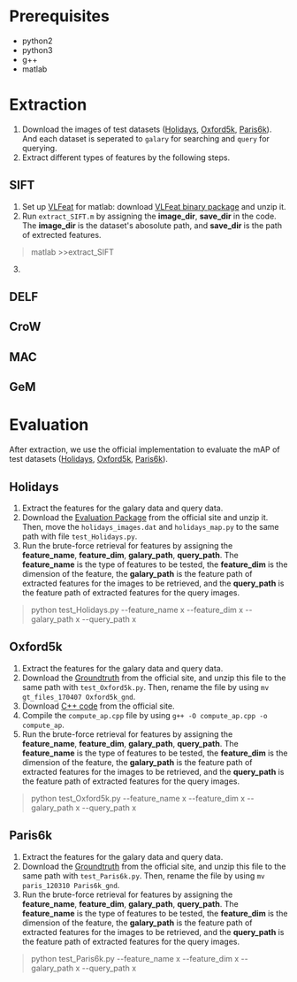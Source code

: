 # Prerequisites
- python2
- python3
- g++
- matlab

# Extraction
1. Download the images of test datasets ([Holidays](http://lear.inrialpes.fr/people/jegou/data.php#holidays), [Oxford5k](http://www.robots.ox.ac.uk/~vgg/data/oxbuildings/), [Paris6k](http://www.robots.ox.ac.uk/~vgg/data/parisbuildings/)). And each dataset is seperated to `galary` for searching and `query` for querying.
2. Extract different types of features by the following steps.

## SIFT
1. Set up [VLFeat](http://www.vlfeat.org/install-matlab.html) for matlab: download [VLFeat binary package](http://www.vlfeat.org/download/vlfeat-0.9.21-bin.tar.gz) and unzip it.
2. Run `extract_SIFT.m` by assigning the **image_dir**, **save_dir** in the code. The **image_dir** is the dataset's abosolute path, and **save_dir** is the path of extrected features.
> matlab
> \>\>extract_SIFT
3. 

## DELF

## CroW

## MAC

## GeM

# Evaluation
After extraction, we use the official implementation to evaluate the mAP of test datasets ([Holidays](http://lear.inrialpes.fr/people/jegou/data.php#holidays), [Oxford5k](http://www.robots.ox.ac.uk/~vgg/data/oxbuildings/), [Paris6k](http://www.robots.ox.ac.uk/~vgg/data/parisbuildings/)).

## Holidays
1. Extract the features for the galary data and query data.
2. Download the [Evaluation Package](https://lear.inrialpes.fr/~jegou/code/eval_holidays.tgz) from the official site and unzip it. Then, move the `holidays_images.dat` and `holidays_map.py` to the same path with file `test_Holidays.py`.
3. Run the brute-force retrieval for features by assigning the **feature_name**, **feature_dim**, **galary_path**, **query_path**. The **feature_name** is the type of features to be tested, the **feature_dim** is the dimension of the feature, the **galary_path** is the feature path of extracted features for the images to be retrieved, and the **query_path** is the feature path of extracted features for the query images.
> python test_Holidays.py --feature_name x --feature_dim x --galary_path x --query_path x

## Oxford5k
1. Extract the features for the galary data and query data.
2. Download the [Groundtruth](http://www.robots.ox.ac.uk/~vgg/data/oxbuildings/gt_files_170407.tgz) from the official site, and unzip this file to the same path with `test_Oxford5k.py`. Then, rename the file by using `mv gt_files_170407 Oxford5k_gnd`.
3. Download [C++ code](http://www.robots.ox.ac.uk/~vgg/data/oxbuildings/compute_ap.cpp) from the official site.
4. Compile the `compute_ap.cpp` file by using `g++ -O compute_ap.cpp -o compute_ap`.
5. Run the brute-force retrieval for features by assigning the **feature_name**, **feature_dim**, **galary_path**, **query_path**. The **feature_name** is the type of features to be tested, the **feature_dim** is the dimension of the feature, the **galary_path** is the feature path of extracted features for the images to be retrieved, and the **query_path** is the feature path of extracted features for the query images.
> python test_Oxford5k.py --feature_name x --feature_dim x --galary_path x --query_path x

## Paris6k
1. Extract the features for the galary data and query data.
2. Download the [Groundtruth](http://www.robots.ox.ac.uk/~vgg/data/parisbuildings/paris_120310.tgz) from the official site, and unzip this file to the same path with `test_Paris6k.py`. Then, rename the file by using `mv paris_120310 Paris6k_gnd`.
3. Run the brute-force retrieval for features by assigning the **feature_name**, **feature_dim**, **galary_path**, **query_path**. The **feature_name** is the type of features to be tested, the **feature_dim** is the dimension of the feature, the **galary_path** is the feature path of extracted features for the images to be retrieved, and the **query_path** is the feature path of extracted features for the query images.
> python test_Paris6k.py --feature_name x --feature_dim x --galary_path x --query_path x